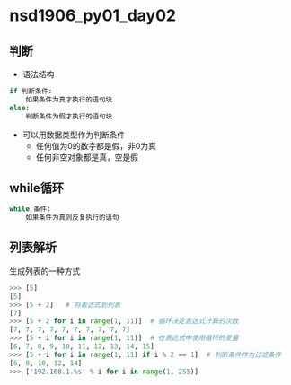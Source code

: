 # nsd1906_py01_day02

## 判断

- 语法结构

```python
if 判断条件:
    如果条件为真才执行的语句块
else:
    判断条件为假才执行的语句块
```

- 可以用数据类型作为判断条件
  - 任何值为0的数字都是假，非0为真
  - 任何非空对象都是真，空是假

## while循环

```python
while 条件:
    如果条件为真则反复执行的语句
```

## 列表解析

生成列表的一种方式

```python
>>> [5]
[5]
>>> [5 + 2]   # 将表达式到列表
[7]
>>> [5 + 2 for i in range(1, 11)]  # 循环决定表达式计算的次数
[7, 7, 7, 7, 7, 7, 7, 7, 7, 7]
>>> [5 + i for i in range(1, 11)]  # 在表达式中使用循环的变量
[6, 7, 8, 9, 10, 11, 12, 13, 14, 15]
>>> [5 + i for i in range(1, 11) if i % 2 == 1]  # 判断条件作为过滤条件
[6, 8, 10, 12, 14]
>>> ['192.168.1.%s' % i for i in range(1, 255)]

```





